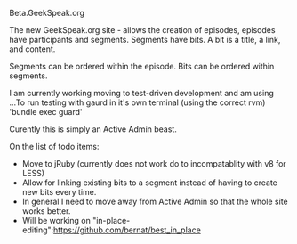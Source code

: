 Beta.GeekSpeak.org

The new GeekSpeak.org site - allows the creation of episodes, episodes have participants and segments.
Segments have bits.
A bit is a title, a link, and content.

Segments can be ordered within the episode.
Bits can be ordered within segments.

I am currently working moving to test-driven development and am using ...To run testing with gaurd in it's own terminal (using the correct rvm)
 'bundle exec guard'


Curently this is simply an Active Admin beast.

On the list of todo items:

* Move to jRuby (currently does not work do to incompatablity with v8 for LESS)
* Allow for linking existing bits to a segment instead of having to create new bits every time.
* In general I need to move away from Active Admin so that the whole site works better.
* Will be working on "in-place-editing":https://github.com/bernat/best_in_place